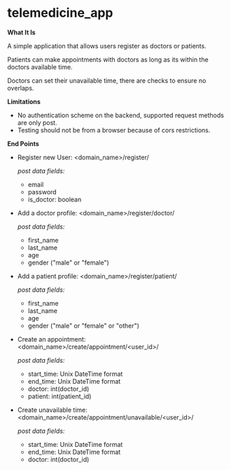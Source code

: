 # telemedicine_app

**What It Is**

A simple application that allows users register as doctors or patients.

Patients can make appointments with doctors as long as its within the doctors available time.

Doctors can set their unavailable time, there are checks to ensure no overlaps.




**Limitations**

- No authentication scheme on the backend, supported request methods are only post.
- Testing should not be from a browser because of cors restrictions.




**End Points**

- Register new User:
  <domain_name>/register/

  *post data fields:*

  - email
  - password
  - is_doctor: boolean

- Add a doctor profile:
  <domain_name>/register/doctor/

  *post data fields:*

  - first_name
  - last_name
  - age
  - gender ("male" or "female")

- Add a patient profile:
  <domain_name>/register/patient/

  *post data fields:*

  - first_name
  - last_name
  - age
  - gender ("male" or "female" or "other")

- Create an appointment:
  <domain_name>/create/appointment/<user_id>/

  *post data fields:*

  - start_time: Unix DateTime format
  - end_time: Unix DateTime format
  - doctor: int(doctor_id)
  - patient: int(patient_id)

- Create unavailable time:
  <domain_name>/create/appointment/unavailable/<user_id>/

  *post data fields:*

  - start_time: Unix DateTime format
  - end_time: Unix DateTime format
  - doctor: int(doctor_id)

